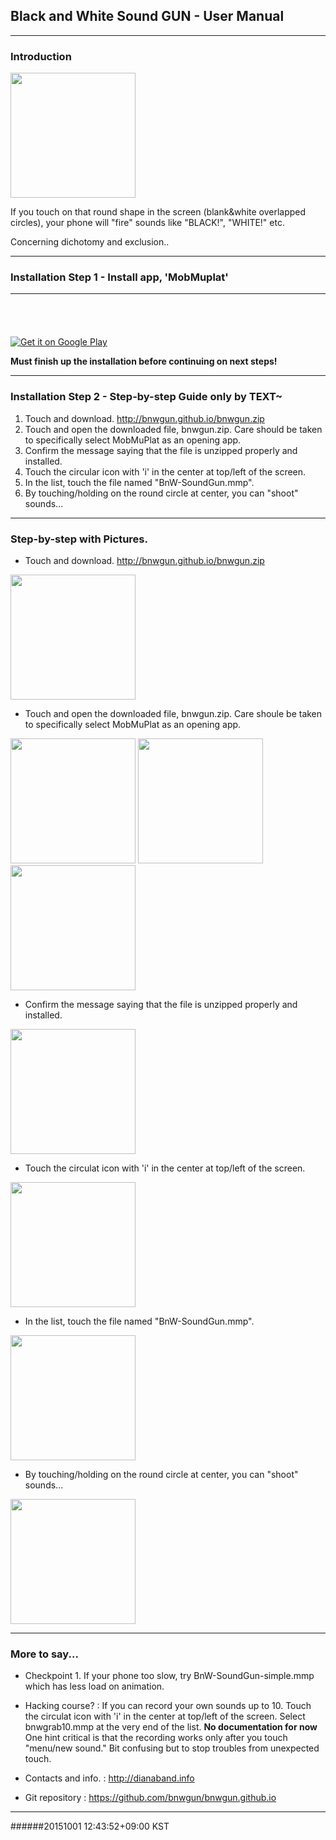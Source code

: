 ## Black and White Sound GUN - User Manual

---

### Introduction

<img src="11.png" width=200px />

If you touch on that round shape in the screen (blank&white overlapped circles), your phone will "fire" sounds like "BLACK!", "WHITE!" etc.

Concerning dichotomy and exclusion..

---

### Installation Step 1 - Install app, 'MobMuplat'

---

<a href="https://geo.itunes.apple.com/us/app/mobmuplat/id597679399?mt=8" style="display:inline-block;overflow:hidden;background:url(http://linkmaker.itunes.apple.com/images/badges/en-us/badge_appstore-lrg.svg) no-repeat;width:165px;height:40px;"></a>

<a href="https://play.google.com/store/apps/details?id=com.iglesiaintermedia.mobmuplat">
<img alt="Get it on Google Play" src="https://developer.android.com/images/brand/en_generic_rgb_wo_45.png" />
</a>

**Must finish up the installation before continuing on next steps!**

---

### Installation Step 2 - Step-by-step Guide only by TEXT~

1. Touch and download. <http://bnwgun.github.io/bnwgun.zip>
2. Touch and open the downloaded file, bnwgun.zip. Care should be taken to specifically select MobMuPlat as an opening app.
3. Confirm the message saying that the file is unzipped properly and installed.
4. Touch the circular icon with 'i' in the center at top/left of the screen.
5. In the list, touch the file named "BnW-SoundGun.mmp".
6. By touching/holding on the round circle at center, you can "shoot" sounds...

---

### Step-by-step with Pictures.

* Touch and download. <http://bnwgun.github.io/bnwgun.zip>

<img src="03.png" width=200px />

* Touch and open the downloaded file, bnwgun.zip. Care shoule be taken to specifically select MobMuPlat as an opening app.

<img src="04.png" width=200px />
<img src="06.png" width=200px />
<img src="07.png" width=200px />

* Confirm the message saying that the file is unzipped properly and installed.

<img src="08.png" width=200px />

* Touch the circulat icon with 'i' in the center at top/left of the screen.

<img src="09.png" width=200px />

* In the list, touch the file named "BnW-SoundGun.mmp".

<img src="10.png" width=200px />

* By touching/holding on the round circle at center, you can "shoot" sounds...

<img src="11.png" width=200px />

---

### More to say...

- Checkpoint 1. If your phone too slow, try BnW-SoundGun-simple.mmp which has less load on animation.

- Hacking course? : If you can record your own sounds up to 10. Touch the circulat icon with 'i' in the center at top/left of the screen. Select bnwgrab10.mmp at the very end of the list. **No documentation for now** One hint critical is that the recording works only after you touch "menu/new sound." Bit confusing but to stop troubles from unexpected touch.

- Contacts and info. : <http://dianaband.info>

- Git repository : <https://github.com/bnwgun/bnwgun.github.io>

---

######20151001  12:43:52+09:00 KST